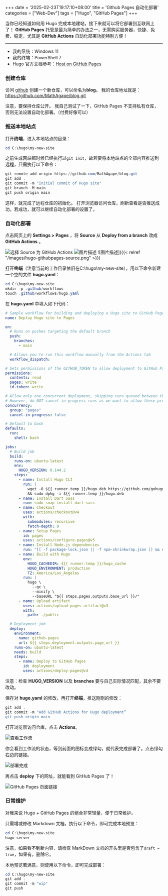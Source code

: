 +++
date = '2025-02-23T19:17:10+08:00'
title = 'Github Pages 自动化部署'
categories = ["Web-Dev"]
tags = ["Hugo", "GitHub Pages"]
+++

当你已经知道如何用 Hugo 完成本地建站，接下来就可以将它部署到互联网上了！
**GitHub Pages** 托管是最为简单的办法之一，无需购买服务器，快捷、免费、稳定，尤其是 **GitHub Actions** 自动化部署功能特别方便！

<!--more-->

---

- 我的系统：Windows 11
- 我的终端：PowerShell 7
- Hugo 官方文档参考：[Host on GitHub Pages](https://gohugo.io/hosting-and-deployment/hosting-on-github/)

### 创建仓库

访问 [github](https://github.com/new) 创建一个新仓库，可以命名为**blog**。
我的仓库地址就是：<https://github.com/MathAgape/blog.git>

注意，要保持仓库公开。
我自己测试了一下，GitHub Pages 不支持私有仓库，否则无法设置自动化部署。（付费好像可以）

### 推送本地站点

打开**终端**，进入本地站点的目录：
```PowerShell
cd C:\hugo\my-new-site
```

之前生成网站都时候已经执行过`git init`，故若要将本地站点的全部内容推送到远程，只需执行以下命令：
```PowerShell
git remote add origin https://github.com/MathAgape/blog.git
git add .
git commit -m "Initial commit of Hugo site"
git branch -M main
git push origin main
```

这样，就完成了远程仓库的初始化。
打开浏览器访问仓库，刷新查看是否推送成功。若成功，就可以继续自动化部署的设置了。

### 自动化部署

点击网页上的 **Settings > Pages** ，将 **Source** 从 **Deploy from a branch** 改成 **GitHub Actions** 。

![选择 Source 为 GitHub Actions](https://mathagape.github.io/blog/images/hugo-githubpages-source.png)
![图片描述](/images/hugo-githubpages-source.png)
![图片描述]({{< relref "/images/hugo-githubpages-source.png" >}})

打开**终端**（注意当前的工作目录依旧在C:\hugo\my-new-site），用以下命令新建一个空的文件 **hugo.yaml**：
```PowerShell
cd C:\hugo\my-new-site
mkdir -p .github/workflows
touch .github/workflows/hugo.yaml
```

在 **hugo.yaml** 中填入如下代码：
```YAML
# Sample workflow for building and deploying a Hugo site to GitHub Pages
name: Deploy Hugo site to Pages

on:
  # Runs on pushes targeting the default branch
  push:
    branches:
      - main

  # Allows you to run this workflow manually from the Actions tab
  workflow_dispatch:

# Sets permissions of the GITHUB_TOKEN to allow deployment to GitHub Pages
permissions:
  contents: read
  pages: write
  id-token: write

# Allow only one concurrent deployment, skipping runs queued between the run in-progress and latest queued.
# However, do NOT cancel in-progress runs as we want to allow these production deployments to complete.
concurrency:
  group: "pages"
  cancel-in-progress: false

# Default to bash
defaults:
  run:
    shell: bash

jobs:
  # Build job
  build:
    runs-on: ubuntu-latest
    env:
      HUGO_VERSION: 0.144.2
    steps:
      - name: Install Hugo CLI
        run: |
          wget -O ${{ runner.temp }}/hugo.deb https://github.com/gohugoio/hugo/releases/download/v${HUGO_VERSION}/hugo_extended_${HUGO_VERSION}_linux-amd64.deb \
          && sudo dpkg -i ${{ runner.temp }}/hugo.deb
      - name: Install Dart Sass
        run: sudo snap install dart-sass
      - name: Checkout
        uses: actions/checkout@v4
        with:
          submodules: recursive
          fetch-depth: 0
      - name: Setup Pages
        id: pages
        uses: actions/configure-pages@v5
      - name: Install Node.js dependencies
        run: "[[ -f package-lock.json || -f npm-shrinkwrap.json ]] && npm ci || true"
      - name: Build with Hugo
        env:
          HUGO_CACHEDIR: ${{ runner.temp }}/hugo_cache
          HUGO_ENVIRONMENT: production
          TZ: America/Los_Angeles
        run: |
          hugo \
            --gc \
            --minify \
            --baseURL "${{ steps.pages.outputs.base_url }}/"
      - name: Upload artifact
        uses: actions/upload-pages-artifact@v3
        with:
          path: ./public

  # Deployment job
  deploy:
    environment:
      name: github-pages
      url: ${{ steps.deployment.outputs.page_url }}
    runs-on: ubuntu-latest
    needs: build
    steps:
      - name: Deploy to GitHub Pages
        id: deployment
        uses: actions/deploy-pages@v4
```

注意：检查 **HUGO_VERSION** 以及 **branches** 要与自己实际情况匹配，其余不要改动。

保存对 **hugo.yaml** 的修改，再打开**终端**，推送刚刚的修改：
```PowerShell
git add .
git commit -m "Add GitHub Actions for Hugo deployment”
git push origin main
```

打开浏览器访问仓库，点击 **Actions**。

![查看工作流](https://mathagape.github.io/blog/images/hugo-githubpages-actions.png)

你会看到工作流的状态，等到前面的图标变成绿勾，就代表完成部署了。点击绿勾右边的链接。

![部署完成](https://mathagape.github.io/blog/images/hugo-githubpages-done.png)

再点击 **deploy** 下的网址，就能看到 GitHub Pages 了！

![GitHub Pages 页面链接](https://mathagape.github.io/blog/images/hugo-githubpages-link.png)

### 日常维护

对我来说 Hugo + GitHub Pages 的组合非常轻量，便于日常维护。

只需增减修改 Markdown 文档，执行以下命令，即可完成本地预览：
```PowerShell
cd C:\hugo\my-new-site
hugo server
```

注意，如果看不到新内容，请检查 MarkDown 文档的开头里是否包含了`draft = true`，如果有，删除它。

本地预览若满意，则使用以下命令，即可完成部署：
```PowerShell
cd C:\hugo\my-new-site
git add .
git commit -m "wip"
git push
```